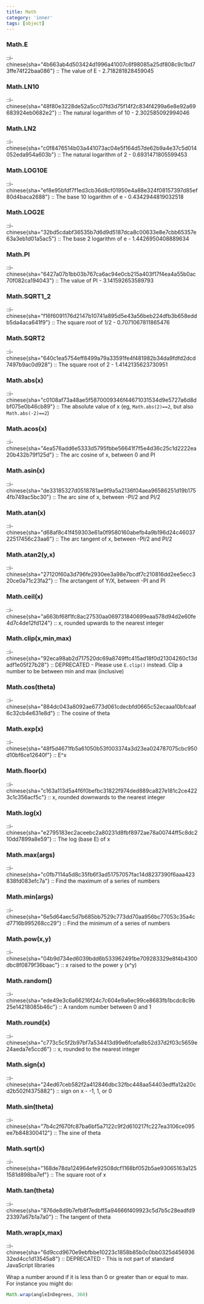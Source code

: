```yaml
---
title: Math
category: 'inner'
tags: [object]
---
```


<!--29--> 

### Math.E

::i-chinese{sha="4b663ab4d503424d1996a41007c6f98085a25df808c9c1bd73ffe74f22baa086"}
::
The value of E - 2.718281828459045

### Math.LN10

::i-chinese{sha="48f80e3228de52a5cc07fd3d75f14f2c834f4299a6e8e92a69683924eb0682e2"}
::
The natural logarithm of 10 - 2.302585092994046

### Math.LN2

::i-chinese{sha="c0f8476514b03a441073ac04e5f164d57de62b9a4e37c5d014052eda954a603b"}
::
The natural logarithm of 2 - 0.6931471805599453

### Math.LOG10E

::i-chinese{sha="ef8e95bfdf7f1ed3cb36d8cf01950e4a88e324f08157397d85ef80d4baca2688"}
::
The base 10 logarithm of e - 0.4342944819032518

### Math.LOG2E

::i-chinese{sha="32bd5cdabf36535b7d6d9d5187dca8c00633e8e7cbb65357e63a3eb1d01a5ac5"}
::
The base 2 logarithm of e - 1.4426950408889634

### Math.PI

::i-chinese{sha="6427a07b1bb03b767ca6ac94e0cb215a403f17f4ea4a55b0ac70f082ca194043"}
::
The value of PI - 3.141592653589793

### Math.SQRT1_2

::i-chinese{sha="f16f6091176d2147b10741a895d5e43a56beb224dfb3b658eddb5da4aca641f9"}
::
The square root of 1/2 - 0.7071067811865476

### Math.SQRT2

::i-chinese{sha="640c1ea5754eff8499a79a33591fe4f481982b34da9fdfd2dcd7497b9ac0d928"}
::
The square root of 2 - 1.4142135623730951

### Math.abs(x)

::i-chinese{sha="c0108af73a48ae5f5870009346f44671031534d9e5727a6d8dbf075e0b46cb89"}
::
The absolute value of x (eg, `Math.abs(2)==2`, but also `Math.abs(-2)==2`)

### Math.acos(x)

::i-chinese{sha="4ea576add6e5333d5795fbbe56641f7f5e4d36c25c1d2222ea20b432b79f125d"}
::
The arc cosine of x, between 0 and PI

### Math.asin(x)

::i-chinese{sha="de33185327d0518781ae9f9a5a2136f04aea96586251d19b1754fb749ac5bc30"}
::
The arc sine of x, between -PI/2 and PI/2

### Math.atan(x)

::i-chinese{sha="d68af8c41f459303e61a0f9580160abefb4a9b196d24c4603722517456c23aa6"}
::
The arc tangent of x, between -PI/2 and PI/2

### Math.atan2(y,x)

::i-chinese{sha="27120f60a3d796fe2930ee3a98e7bcdf7c210816dd2ee5ecc320ce0a71c23fa2"}
::
The arctangent of Y/X, between -PI and PI

### Math.ceil(x)

::i-chinese{sha="a663bf68f1fc8ac27530aa069731840699eaa578d94d2e60fe4d7c4de12fd124"}
::
x, rounded upwards to the nearest integer

### Math.clip(x,min,max)

::i-chinese{sha="92eca98ab2d717520dc69a8749ffc415ad18f0d21304260c13dadf1e05f27b28"}
::
DEPRECATED - Please use `E.clip()` instead. Clip a number to be between min and
max (inclusive)

### Math.cos(theta)

::i-chinese{sha="884dc043a8092ae6773d061cdecbfd0665c52ecaaa10bfcaaf6c32cb4e631e8d"}
::
The cosine of theta

### Math.exp(x)

::i-chinese{sha="48f5d4671fb5a61050b53f003374a3d23ea024787075cbc950d10bf6ce12640f"}
::
E^x

### Math.floor(x)

::i-chinese{sha="c163a113d5a4f6f0befbc31822f974ded889ca827e181c2ce4223c1c356acf5c"}
::
x, rounded downwards to the nearest integer

### Math.log(x)

::i-chinese{sha="e2795183ec2aceebc2a80231d8fbf8972ae78a00744ff5c8dc210dd7899a8e59"}
::
The log (base E) of x

### Math.max(args)

::i-chinese{sha="c0fb7114a5d8c35fb6f3ad51757057fac14d8237390f6aaa423838fd083efc7a"}
::
Find the maximum of a series of numbers

### Math.min(args)

::i-chinese{sha="6e5d64aec5d7b685bb7529c773dd70aa956bc77053c35a4cd7716b995268cc29"}
::
Find the minimum of a series of numbers

### Math.pow(x,y)

::i-chinese{sha="04b9d734ed6039bdd6b533962491be709283329e8f4b4300dbc8f0879f36baac"}
::
x raised to the power y (x^y)

### Math.random()

::i-chinese{sha="ede49e3c6a66216f24c7c604e9a6ec99ce8683fb1bcdc8c9b25e14218085b46c"}
::
A random number between 0 and 1

### Math.round(x)

::i-chinese{sha="c773c5c5f2b97bf7a534413d99e6fcefa8b52d37d2f03c5659e24aeda7e5ccd6"}
::
x, rounded to the nearest integer

### Math.sign(x)

::i-chinese{sha="24ed67ceb582f2a412846dbc32fbc448aa54403edffa12a20cd2b502f4375882"}
::
sign on x - -1, 1, or 0

### Math.sin(theta)

::i-chinese{sha="7b4c2f670fc87ba6bf5a7122c9f2d610217fc227ea3106ce095ee7b848300412"}
::
The sine of theta

### Math.sqrt(x)

::i-chinese{sha="168de78da124964efe92508dcf1168bf052b5ae93065163a1251581d898ba7ef"}
::
The square root of x

### Math.tan(theta)

::i-chinese{sha="876de8d9b7efb8f7edbff5a94666f409923c5d7b5c28eadfd923397a67b1a7a0"}
::
The tangent of theta

### Math.wrap(x,max)

::i-chinese{sha="6d9ccd9670e9ebfbbe10223c1858b85b0c0bb0325d45693632ed4cc1d13545a8"}
::
DEPRECATED - This is not part of standard JavaScript libraries

Wrap a number around if it is less than 0 or greater than or equal to max. For
instance you might do: 
```javascript
Math.wrap(angleInDegrees, 360)
```
